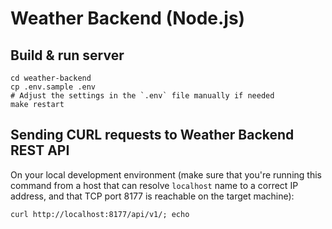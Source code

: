 # Weather Backend (Node.js)

## Build & run server

```
cd weather-backend
cp .env.sample .env
# Adjust the settings in the `.env` file manually if needed
make restart
```

## Sending CURL requests to Weather Backend REST API

On your local development environment (make sure that you're running this command from a host that can resolve
`localhost` name to a correct IP address, and that TCP port 8177 is reachable on the target machine):

```
curl http://localhost:8177/api/v1/; echo
```
